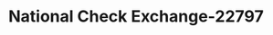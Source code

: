 ---
f_zip-code: 43920
f_state-code: OH
title: National Check Exchange-22797
f_phone: 330-385-2150
f_city-only: East Liverpool
f_address: 16813 Saint Clair Avenue East Liverpool
f_location-unique-id: '22797'
slug: national-check-exchange-22797
updated-on: '2024-05-30T13:46:58.046Z'
created-on: '2024-05-30T13:36:59.803Z'
published-on: '2024-05-30T13:54:32.469Z'
f_city-state: cms/city/east-liverpool-oh.md
f_company: cms/company/national-check-exchange.md
f_state: cms/state/ohio.md
layout: '[payday-loan].html'
tags: payday-loan
---